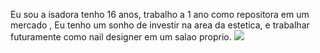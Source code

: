 Eu sou a isadora tenho 16 anos, trabalho a 1 ano como repositora em um mercado ,
Eu tenho um sonho de investir na area da estetica, e trabalhar futuramente como nail designer em um salao proprio.
![](https://tenor.com/pt-BR/view/slay-polish-slay-abselute-slay-borshy-gif-17909456202237277083)
